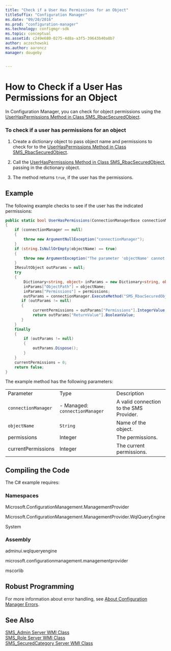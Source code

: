 ```yaml
---
title: "Check if a User Has Permissions for an Object"
titleSuffix: "Configuration Manager"
ms.date: "09/20/2016"
ms.prod: "configuration-manager"
ms.technology: configmgr-sdk
ms.topic: conceptual
ms.assetid: c249e680-0275-4d8a-a3f5-39643b40a8b7
author: aczechowski
ms.author: aaroncz
manager: dougeby


---
```

# How to Check if a User Has Permissions for an Object
In Configuration Manager, you can check for object permissions using the [UserHasPermissions Method in Class SMS_RbacSecuredObject](../../../../develop/reference/core/servers/configure/userhaspermissions-method-in-class-sms_rbacsecuredobject.md).  

### To check if a user has permissions for an object  

1.  Create a dictionary object to pass object name and permissions to check for to the [UserHasPermissions Method in Class SMS_RbacSecuredObject](../../../../develop/reference/core/servers/configure/userhaspermissions-method-in-class-sms_rbacsecuredobject.md).  

2.  Call the [UserHasPermissions Method in Class SMS_RbacSecuredObject](../../../../develop/reference/core/servers/configure/userhaspermissions-method-in-class-sms_rbacsecuredobject.md), passing in the dictionary object.  

3.  The method returns `true`, if the user has the permissions.  

## Example  
 The following example checks to see if the user has the indicated permissions:  

```c#  
public static bool UserHasPermissions(ConnectionManagerBase connectionManager, string objectName, int permissions, out int currentPermissions)  
{  
    if (connectionManager == null)  
    {  
        throw new ArgumentNullException("connectionManager");  
    }  
    if (string.IsNullOrEmpty(objectName) == true)  
    {  
        throw new ArgumentException("The parameter 'objectName' cannot be null or an empty string", "objectName");  
    }  
    IResultObject outParams = null;  
    try  
    {  
        Dictionary<string, object> inParams = new Dictionary<string, object>();  
        inParams["ObjectPath"] = objectName;  
        inParams["Permissions"] = permissions;  
        outParams = connectionManager.ExecuteMethod("SMS_RbacSecuredObject", "UserHasPermissions", inParams);  
       if (outParams != null)  
       {  
            currentPermissions = outParams["Permissions"].IntegerValue;  
            return outParams["ReturnValue"].BooleanValue;  
       }  
    }  
    finally  
    {  
        if (outParams != null)  
        {  
            outParams.Dispose();  
        }  
    }  
    currentPermissions = 0;  
    return false;  
}  

```  

 The example method has the following parameters:  

||||  
|-|-|-|  
|Parameter|Type|Description|  
|`connectionManager`|-   Managed: `connectionManager`|A valid connection to the SMS Provider.|  
|`objectName`|`String`|Name of the object.|  
|permissions|Integer|The permissions.|  
|currentPermissions|Integer|The current permissions.|  

## Compiling the Code  
 The C# example requires:  

### Namespaces  
 Microsoft.ConfigurationManagement.ManagementProvider  

 Microsoft.ConfigurationManagement.ManagementProvider.WqlQueryEngine  

 System  

### Assembly  
 adminui.wqlqueryengine  

 microsoft.configurationmanagement.managementprovider  

 mscorlib  

## Robust Programming  
 For more information about error handling, see [About Configuration Manager Errors](../../../../develop/core/understand/about-configuration-manager-errors.md).  

## See Also  
 [SMS_Admin Server WMI Class](../../../../develop/reference/core/servers/configure/sms_admin-server-wmi-class.md)   
 [SMS_Role Server WMI Class](../../../../develop/reference/core/servers/configure/sms_role-server-wmi-class.md)   
 [SMS_SecuredCategory Server WMI Class](../../../../develop/reference/core/servers/configure/sms_securedcategory-server-wmi-class.md)
